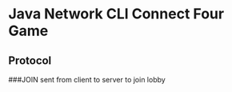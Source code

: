 # Java Network CLI Connect Four Game 

## Protocol
###JOIN
sent from client to server to join lobby


